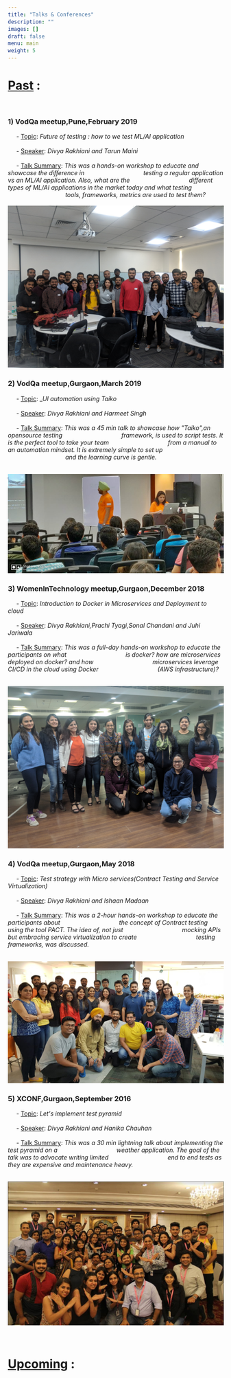 ```yaml
---
title: "Talks & Conferences"
description: ""
images: []
draft: false
menu: main
weight: 5
---
```


# <u>Past</u> : </br></br>

### 1) **VodQa meetup,Pune,February 2019**
 

 &nbsp;&nbsp;&nbsp;&nbsp;&nbsp;- <u>Topic</u>: _Future of testing : how to we test ML/AI application_ </br></br>
 &nbsp;&nbsp;&nbsp;&nbsp;&nbsp;- <u>Speaker</u>: _Divya Rakhiani and Tarun Maini_ </br></br>
 &nbsp;&nbsp;&nbsp;&nbsp;&nbsp;- <u>Talk Summary</u>: _This was a hands-on workshop to educate and showcase the difference in 
 &nbsp;&nbsp;&nbsp;&nbsp;&nbsp;&nbsp;&nbsp;&nbsp;&nbsp;&nbsp;&nbsp;&nbsp;&nbsp;&nbsp;&nbsp;&nbsp;&nbsp;&nbsp;&nbsp;&nbsp;&nbsp;&nbsp;&nbsp;&nbsp;&nbsp;&nbsp;&nbsp;&nbsp;&nbsp;&nbsp;&nbsp;&nbsp;&nbsp;&nbsp;testing a regular application vs an ML/AI application. Also, what are the 
 &nbsp;&nbsp;&nbsp;&nbsp;&nbsp;&nbsp;&nbsp;&nbsp;&nbsp;&nbsp;&nbsp;&nbsp;&nbsp;&nbsp;&nbsp;&nbsp;&nbsp;&nbsp;&nbsp;&nbsp;&nbsp;&nbsp;&nbsp;&nbsp;&nbsp;&nbsp;&nbsp;&nbsp;&nbsp;&nbsp;&nbsp;&nbsp;&nbsp;&nbsp;different types of ML/AI applications in the market today and what testing 
 &nbsp;&nbsp;&nbsp;&nbsp;&nbsp;&nbsp;&nbsp;&nbsp;&nbsp;&nbsp;&nbsp;&nbsp;&nbsp;&nbsp;&nbsp;&nbsp;&nbsp;&nbsp;&nbsp;&nbsp;&nbsp;&nbsp;&nbsp;&nbsp;&nbsp;&nbsp;&nbsp;&nbsp;&nbsp;&nbsp;&nbsp;&nbsp;&nbsp;&nbsp;tools, frameworks, metrics are used to test them?_ </br></br>
![alt text](/images/puneML.jpg "My image")

### 2) **VodQa meetup,Gurgaon,March 2019**
 
 
 &nbsp;&nbsp;&nbsp;&nbsp;&nbsp;- <u>Topic</u>: __UI automation using Taiko_ </br></br>
 &nbsp;&nbsp;&nbsp;&nbsp;&nbsp;- <u>Speaker</u>: _Divya Rakhiani and Harmeet Singh_ </br></br>
 &nbsp;&nbsp;&nbsp;&nbsp;&nbsp;- <u>Talk Summary</u>: _This was a 45 min talk to showcase how "Taiko",an opensource testing 
 &nbsp;&nbsp;&nbsp;&nbsp;&nbsp;&nbsp;&nbsp;&nbsp;&nbsp;&nbsp;&nbsp;&nbsp;&nbsp;&nbsp;&nbsp;&nbsp;&nbsp;&nbsp;&nbsp;&nbsp;&nbsp;&nbsp;&nbsp;&nbsp;&nbsp;&nbsp;&nbsp;&nbsp;&nbsp;&nbsp;&nbsp;&nbsp;&nbsp;&nbsp;framework, is used to script tests. It is the perfect tool to take your team 
 &nbsp;&nbsp;&nbsp;&nbsp;&nbsp;&nbsp;&nbsp;&nbsp;&nbsp;&nbsp;&nbsp;&nbsp;&nbsp;&nbsp;&nbsp;&nbsp;&nbsp;&nbsp;&nbsp;&nbsp;&nbsp;&nbsp;&nbsp;&nbsp;&nbsp;&nbsp;&nbsp;&nbsp;&nbsp;&nbsp;&nbsp;&nbsp;&nbsp;&nbsp;from a manual to an automation mindset. It is extremely simple to set up 
 &nbsp;&nbsp;&nbsp;&nbsp;&nbsp;&nbsp;&nbsp;&nbsp;&nbsp;&nbsp;&nbsp;&nbsp;&nbsp;&nbsp;&nbsp;&nbsp;&nbsp;&nbsp;&nbsp;&nbsp;&nbsp;&nbsp;&nbsp;&nbsp;&nbsp;&nbsp;&nbsp;&nbsp;&nbsp;&nbsp;&nbsp;&nbsp;&nbsp;&nbsp;and the learning curve is gentle._ </br></br>

![alt text](/images/Taiko.jpg "My image")



### 3) **WomenInTechnology meetup,Gurgaon,December 2018**
 
 
 &nbsp;&nbsp;&nbsp;&nbsp;&nbsp;- <u>Topic</u>: _Introduction to Docker in Microservices and Deployment to cloud_ </br></br>
 &nbsp;&nbsp;&nbsp;&nbsp;&nbsp;- <u>Speaker</u>: _Divya Rakhiani,Prachi Tyagi,Sonal Chandani and Juhi Jariwala_ </br></br>
 &nbsp;&nbsp;&nbsp;&nbsp;&nbsp;- <u>Talk Summary</u>: _This was a full-day hands-on workshop to educate the participants on what 
 &nbsp;&nbsp;&nbsp;&nbsp;&nbsp;&nbsp;&nbsp;&nbsp;&nbsp;&nbsp;&nbsp;&nbsp;&nbsp;&nbsp;&nbsp;&nbsp;&nbsp;&nbsp;&nbsp;&nbsp;&nbsp;&nbsp;&nbsp;&nbsp;&nbsp;&nbsp;&nbsp;&nbsp;&nbsp;&nbsp;&nbsp;&nbsp;&nbsp;&nbsp;is docker? how are microservices deployed on docker? and how 
 &nbsp;&nbsp;&nbsp;&nbsp;&nbsp;&nbsp;&nbsp;&nbsp;&nbsp;&nbsp;&nbsp;&nbsp;&nbsp;&nbsp;&nbsp;&nbsp;&nbsp;&nbsp;&nbsp;&nbsp;&nbsp;&nbsp;&nbsp;&nbsp;&nbsp;&nbsp;&nbsp;&nbsp;&nbsp;&nbsp;&nbsp;&nbsp;&nbsp;&nbsp;microservices leverage CI/CD in the cloud using Docker 
 &nbsp;&nbsp;&nbsp;&nbsp;&nbsp;&nbsp;&nbsp;&nbsp;&nbsp;&nbsp;&nbsp;&nbsp;&nbsp;&nbsp;&nbsp;&nbsp;&nbsp;&nbsp;&nbsp;&nbsp;&nbsp;&nbsp;&nbsp;&nbsp;&nbsp;&nbsp;&nbsp;&nbsp;&nbsp;&nbsp;&nbsp;&nbsp;&nbsp;&nbsp;(AWS infrastructure)?_ </br></br>

![alt text](/images/Dockerworkshop.jpg "My image")


### 4) **VodQa meetup,Gurgaon,May 2018**


 &nbsp;&nbsp;&nbsp;&nbsp;&nbsp;- <u>Topic</u>: _Test strategy with Micro services(Contract Testing and Service Virtualization)_ </br></br>
 &nbsp;&nbsp;&nbsp;&nbsp;&nbsp;- <u>Speaker</u>: _Divya Rakhiani and Ishaan Madaan_ </br></br>
 &nbsp;&nbsp;&nbsp;&nbsp;&nbsp;- <u>Talk Summary</u>: _This was a 2-hour hands-on workshop to educate the participants about
 &nbsp;&nbsp;&nbsp;&nbsp;&nbsp;&nbsp;&nbsp;&nbsp;&nbsp;&nbsp;&nbsp;&nbsp;&nbsp;&nbsp;&nbsp;&nbsp;&nbsp;&nbsp;&nbsp;&nbsp;&nbsp;&nbsp;&nbsp;&nbsp;&nbsp;&nbsp;&nbsp;&nbsp;&nbsp;&nbsp;&nbsp;&nbsp;&nbsp;&nbsp;the concept of Contract testing using the tool PACT. The idea of, not just 
 &nbsp;&nbsp;&nbsp;&nbsp;&nbsp;&nbsp;&nbsp;&nbsp;&nbsp;&nbsp;&nbsp;&nbsp;&nbsp;&nbsp;&nbsp;&nbsp;&nbsp;&nbsp;&nbsp;&nbsp;&nbsp;&nbsp;&nbsp;&nbsp;&nbsp;&nbsp;&nbsp;&nbsp;&nbsp;&nbsp;&nbsp;&nbsp;&nbsp;&nbsp;mocking APIs but embracing service virtualization to create
  &nbsp;&nbsp;&nbsp;&nbsp;&nbsp;&nbsp;&nbsp;&nbsp;&nbsp;&nbsp;&nbsp;&nbsp;&nbsp;&nbsp;&nbsp;&nbsp;&nbsp;&nbsp;&nbsp;&nbsp;&nbsp;&nbsp;&nbsp;&nbsp;&nbsp;&nbsp;&nbsp;&nbsp;&nbsp;&nbsp;&nbsp;&nbsp;&nbsp;&nbsp;testing frameworks, was discussed._ </br></br>

![alt text](/images/QAbootcamp.jpg "My image")


### 5) **XCONF,Gurgaon,September 2016**


 &nbsp;&nbsp;&nbsp;&nbsp;&nbsp;- <u>Topic</u>: _Let's implement test pyramid_ </br></br>
 &nbsp;&nbsp;&nbsp;&nbsp;&nbsp;- <u>Speaker</u>: _Divya Rakhiani and Hanika Chauhan_ </br></br>
 &nbsp;&nbsp;&nbsp;&nbsp;&nbsp;- <u>Talk Summary</u>: _This was a 30 min lightning talk about implementing the test pyramid on a 
 &nbsp;&nbsp;&nbsp;&nbsp;&nbsp;&nbsp;&nbsp;&nbsp;&nbsp;&nbsp;&nbsp;&nbsp;&nbsp;&nbsp;&nbsp;&nbsp;&nbsp;&nbsp;&nbsp;&nbsp;&nbsp;&nbsp;&nbsp;&nbsp;&nbsp;&nbsp;&nbsp;&nbsp;&nbsp;&nbsp;&nbsp;&nbsp;&nbsp;&nbsp;weather application. The goal of the talk was to advocate writing limited 
 &nbsp;&nbsp;&nbsp;&nbsp;&nbsp;&nbsp;&nbsp;&nbsp;&nbsp;&nbsp;&nbsp;&nbsp;&nbsp;&nbsp;&nbsp;&nbsp;&nbsp;&nbsp;&nbsp;&nbsp;&nbsp;&nbsp;&nbsp;&nbsp;&nbsp;&nbsp;&nbsp;&nbsp;&nbsp;&nbsp;&nbsp;&nbsp;&nbsp;&nbsp;end to end tests as they are expensive and maintenance heavy._ </br></br>

![alt text](/images/XConf.JPG "XCONF")

</br>

# <u>Upcoming</u> : </br></br>